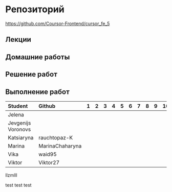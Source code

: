 # Репозиторий
https://github.com/Coursor-Frontend/cursor_fe_5  

## Лекции


## Домашние работы 


## Решение работ 

 
## Выполнение работ
| Student               | Github           | 1 | 2 | 3 | 4 | 5 | 6 | 7 | 8 | 9 | 10 | 11 | 12 |
| :-------------------- | :--------------- |:-:|:-:|:-:|:-:|:-:|:-:|:-:|:-:|:-:|:--:|:--:|:--:|
| Jelena                |                  |   |   |   |   |   |   |   |   |   |    |    |    |
| Jevgenijs Voronovs    |                  |   |   |   |   |   |   |   |   |   |    |    |    |
| Katsiaryna            | rauchtopaz-K     |   |   |   |   |   |   |   |   |   |    |    |    |
| Marina                | MarinaChaharyna  |   |   |   |   |   |   |   |   |   |    |    |    |
| Vika                  | waid95           |   |   |   |   |   |   |   |   |   |    |    |    |
| Viktor                | Viktor27         |   |   |   |   |   |   |   |   |   |    |    |    |

llzmlll


test test test
